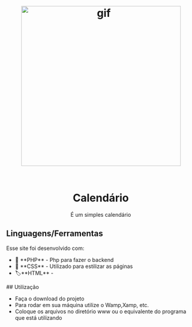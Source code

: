 
<h1 align="center">
<br>
  <div>
  <img src="IMAGE_1_URL" alt="gif" height="425">
</div>
<br>
<br>
Calendário
</h1>

<p align="center">É um simples calendário
</p>

<p align="center">
  <a href="https://opensource.org/licenses/MIT">
   
  </a>
</p>

## Linguagens/Ferramentas
[//]: # (Add the features of your project here:)
Esse site foi desenvolvido com:


<ul>
  
  <li>🐘 **PHP** - Php para fazer o backend </li>
  <li>🎨 **CSS** - Utilizado para estilizar as páginas</li>
  <li>🏷️**HTML** -</li>
</ul>
## Utilização


- Faça o download do projeto
- Para rodar em sua máquina utilize o Wamp,Xamp, etc.
- Coloque os arquivos no diretório www ou o equivalente do programa que está utilizando

